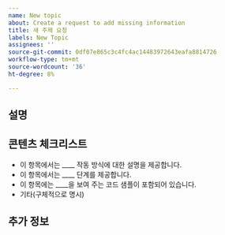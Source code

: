 ```yaml
---
name: New topic
about: Create a request to add missing information
title: 새 주제 요청
labels: New Topic
assignees: ''
source-git-commit: 0df07e865c3c4fc4ac14483972643eafa8814726
workflow-type: tm+mt
source-wordcount: '36'
ht-degree: 8%

---
```



## 설명

<!-- (REQUIRED) What topic is missing? -->

## 콘텐츠 체크리스트

<!-- (REQUIRED) List specific information or details to include in this topic. -->

<!-- Use the following list as a starting point -->

- 이 항목에서는 ____ 작동 방식에 대한 설명을 제공합니다.
- 이 항목에서는 ____ 단계를 제공합니다.
- 이 항목에는 ____을 보여 주는 코드 샘플이 포함되어 있습니다.
- 기타(구체적으로 명시)

## 추가 정보

<!-- (OPTIONAL) Any information you already know or other online resources that cover this topic -->

<!--
Thank you for taking the time to report this issue!
GitHub Issues in this repo should relate to the applicable codebase.

Before submitting this issue, make sure you are complying with our Code of Conduct:
https://github.com/AdobeDocs/commerce-operations.en/blob/main/code-of-conduct.md

Issues that do not comply with our Code of Conduct or do not contain enough information may be closed at the maintainers' discretion.

Feel free to remove this section before creating this issue.
-->
